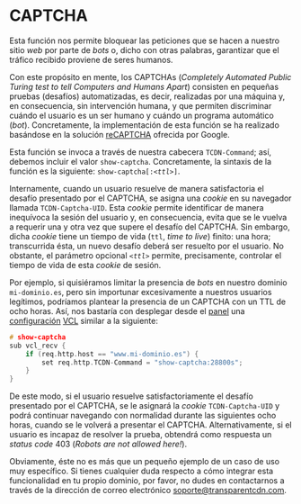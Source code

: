 # CAPTCHA

Esta función nos permite bloquear las peticiones que se hacen a nuestro sitio _web_ por parte de _bots_ o, dicho con otras palabras, garantizar que el tráfico recibido proviene de seres humanos.

Con este propósito en mente, los CAPTCHAs (_Completely Automated Public Turing test to tell Computers and Humans Apart_) consisten en pequeñas pruebas (desafíos) automatizadas, es decir, realizadas por una máquina y, en consecuencia, sin intervención humana, y que permiten discriminar cuándo el usuario es un ser humano y cuándo un programa automático (_bot_). Concretamente, la implementación de esta función se ha realizado basándose en la solución [reCAPTCHA](https://www.google.com/recaptcha/about/) ofrecida por Google.

Esta función se invoca a través de nuestra cabecera `TCDN-Command`; así, debemos incluir el valor `show-captcha`. Concretamente, la sintaxis de la función es la siguiente: `show-captcha[:`_`<ttl>`_`]`.

Internamente, cuando un usuario resuelve de manera satisfactoria el desafío presentado por el CAPTCHA, se asigna una _cookie_ en su navegador llamada `TCDN-Captcha-UID`. Esta _cookie_ permite identificar de manera inequívoca la sesión del usuario y, en consecuencia, evita que se le vuelva a requerir una y otra vez que supere el desafío del CAPTCHA. Sin embargo, dicha _cookie_ tiene un tiempo de vida (`ttl`, _time to live_) finito: una hora; transcurrida ésta, un nuevo desafío deberá ser resuelto por el usuario. No obstante, el parámetro opcional _`<ttl>`_ permite, precisamente, controlar el tiempo de vida de esta _cookie_ de sesión.

Por ejemplo, si quisiéramos limitar la presencia de _bots_ en nuestro dominio `mi-dominio.es`, pero sin importunar excesivamente a nuestros usuarios legítimos, podríamos plantear la presencia de un CAPTCHA con un TTL de ocho horas. Así, nos bastaría con desplegar desde el [panel](../../getting-started/dashboard/) una [configuración](../../getting-started/dashboard/autoprovisionamiento/) [VCL](../../config/vcl/) similar a la siguiente:

```c
# show-captcha
sub vcl_recv {
    if (req.http.host == "www.mi-dominio.es") {
        set req.http.TCDN-Command = "show-captcha:28800s";
    }
}
```

De este modo, si el usuario resuelve satisfactoriamente el desafío presentado por el CAPTCHA, se le asignará la _cookie_ `TCDN-Captcha-UID` y podrá continuar navegando con normalidad durante las siguientes ocho horas, cuando se le volverá a presentar el CAPTCHA. Alternativamente, si el usuario es incapaz de resolver la prueba, obtendrá como respuesta un _status code_ 403 (_Robots are not allowed here!_).

Obviamente, éste no es más que un pequeño ejemplo de un caso de uso muy específico. Si tienes cualquier duda respecto a cómo integrar esta funcionalidad en tu propio dominio, por favor, no dudes en contactarnos a través de la dirección de correo electrónico [soporte@transparentcdn.com](mailto:soporte@transparetncdn.com).

